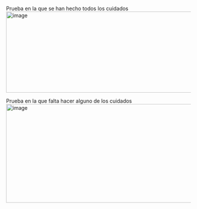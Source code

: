 Prueba en la que se han hecho todos los cuidados
<img width="858" height="221" alt="image" src="https://github.com/user-attachments/assets/485cd468-72fe-4e22-a0d3-732195cf4fc6" />

Prueba en la que falta hacer alguno de los cuidados
<img width="742" height="269" alt="image" src="https://github.com/user-attachments/assets/9078d4f5-89d1-4368-9d92-b472acdf5160" />
